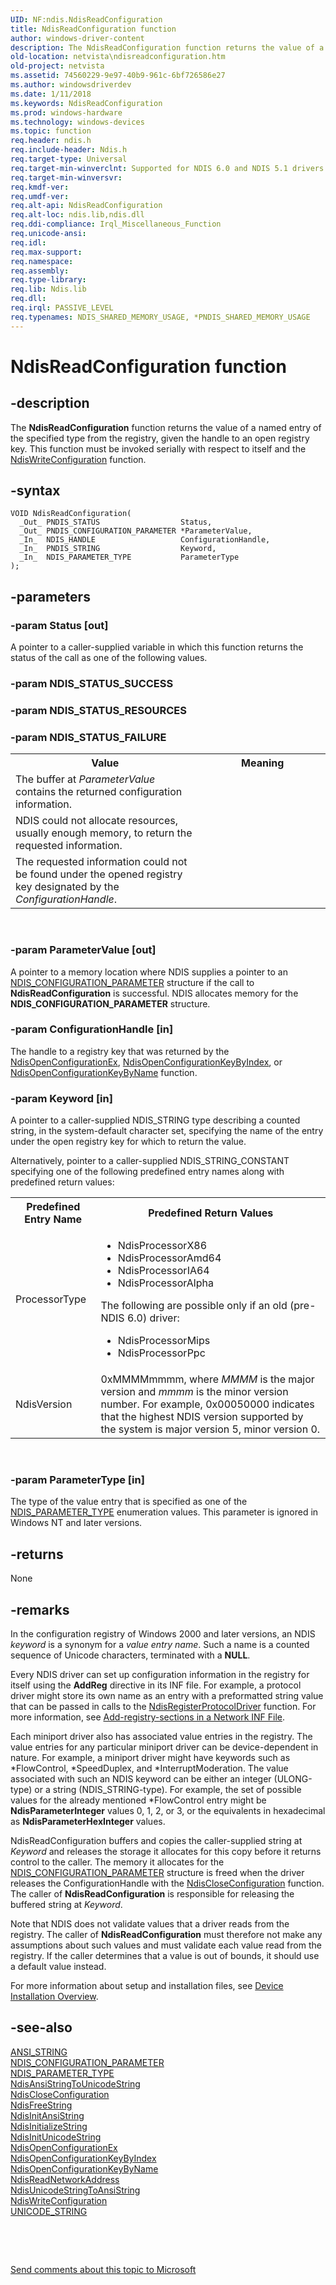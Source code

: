 ```yaml
---
UID: NF:ndis.NdisReadConfiguration
title: NdisReadConfiguration function
author: windows-driver-content
description: The NdisReadConfiguration function returns the value of a named entry of the specified type from the registry, given the handle to an open registry key.
old-location: netvista\ndisreadconfiguration.htm
old-project: netvista
ms.assetid: 74560229-9e97-40b9-961c-6bf726586e27
ms.author: windowsdriverdev
ms.date: 1/11/2018
ms.keywords: NdisReadConfiguration
ms.prod: windows-hardware
ms.technology: windows-devices
ms.topic: function
req.header: ndis.h
req.include-header: Ndis.h
req.target-type: Universal
req.target-min-winverclnt: Supported for NDIS 6.0 and NDIS 5.1 drivers (see    NdisReadConfiguration (NDIS   5.1)) in Windows Vista. Supported for NDIS 5.1 drivers (see    NdisReadConfiguration (NDIS   5.1)) in Windows XP.
req.target-min-winversvr: 
req.kmdf-ver: 
req.umdf-ver: 
req.alt-api: NdisReadConfiguration
req.alt-loc: ndis.lib,ndis.dll
req.ddi-compliance: Irql_Miscellaneous_Function
req.unicode-ansi: 
req.idl: 
req.max-support: 
req.namespace: 
req.assembly: 
req.type-library: 
req.lib: Ndis.lib
req.dll: 
req.irql: PASSIVE_LEVEL
req.typenames: NDIS_SHARED_MEMORY_USAGE, *PNDIS_SHARED_MEMORY_USAGE
---
```


# NdisReadConfiguration function



## -description
The 
  <b>NdisReadConfiguration</b> function returns
  the value of a named entry of the specified type from the registry, given the handle to an open registry
  key. This function must be invoked serially with respect to itself and the <a href="..\ndis\nf-ndis-ndiswriteconfiguration.md">NdisWriteConfiguration</a> function.



## -syntax

````
VOID NdisReadConfiguration(
  _Out_ PNDIS_STATUS                  Status,
  _Out_ PNDIS_CONFIGURATION_PARAMETER *ParameterValue,
  _In_  NDIS_HANDLE                   ConfigurationHandle,
  _In_  PNDIS_STRING                  Keyword,
  _In_  NDIS_PARAMETER_TYPE           ParameterType
);
````


## -parameters

### -param Status [out]

A pointer to a caller-supplied variable in which this function returns the status of the call as
     one of the following values.

<table>
<tr>
<th>Value</th>
<th>Meaning</th>
</tr>
<tr>

### -param NDIS_STATUS_SUCCESS

</td>
<td width="60%">
The buffer at 
       <i>ParameterValue</i> contains the returned configuration information.

</td>
</tr>
<tr>

### -param NDIS_STATUS_RESOURCES

</td>
<td width="60%">
NDIS could not allocate resources, usually enough memory, to return the requested
       information.

</td>
</tr>
<tr>

### -param NDIS_STATUS_FAILURE

</td>
<td width="60%">
The requested information could not be found under the opened registry key designated by the 
       <i>ConfigurationHandle</i>.

</td>
</tr>
</table>
 


### -param ParameterValue [out]

A pointer to a memory location where NDIS supplies a pointer to an 
     <a href="..\ndis\ns-ndis-_ndis_configuration_parameter.md">
     NDIS_CONFIGURATION_PARAMETER</a> structure if the call to 
     <b>NdisReadConfiguration</b> is
     successful. NDIS allocates memory for the 
     <b>
     NDIS_CONFIGURATION_PARAMETER</b> structure.


### -param ConfigurationHandle [in]

The handle to a registry key that was returned by the 
     <a href="..\ndis\nf-ndis-ndisopenconfigurationex.md">NdisOpenConfigurationEx</a>, 
     <a href="..\ndis\nf-ndis-ndisopenconfigurationkeybyindex.md">
     NdisOpenConfigurationKeyByIndex</a>, or 
     <a href="..\ndis\nf-ndis-ndisopenconfigurationkeybyname.md">
     NdisOpenConfigurationKeyByName</a> function.


### -param Keyword [in]

A pointer to a caller-supplied NDIS_STRING type describing a counted string, in the system-default
     character set, specifying the name of the entry under the open registry key for which to return the
     value. 
     

Alternatively, pointer to a caller-supplied NDIS_STRING_CONSTANT specifying one of the following
     predefined entry names along with predefined return values:

<table>
<tr>
<th>Predefined Entry Name</th>
<th>Predefined Return Values</th>
</tr>
<tr>
<td>
ProcessorType

</td>
<td>

<ul>
<li>NdisProcessorX86</li>
<li>NdisProcessorAmd64</li>
<li>NdisProcessorIA64</li>
<li>NdisProcessorAlpha</li>
</ul> The following are possible only if an old (pre-NDIS 6.0) driver: 
        <ul>
<li>NdisProcessorMips</li>
<li>NdisProcessorPpc</li>
</ul>


</td>
</tr>
<tr>
<td>
NdisVersion

</td>
<td>
0xMMMMmmmm, where 
        <i>MMMM</i> is the major version and 
        <i>mmmm</i> is the minor version number. For example, 0x00050000 indicates that the highest NDIS
        version supported by the system is major version 5, minor version 0.

</td>
</tr>
</table>
 


### -param ParameterType [in]

The type of the value entry that is specified as one of the 
     <a href="..\ndis\ne-ndis-_ndis_parameter_type.md">NDIS_PARAMETER_TYPE</a> enumeration values.
     This parameter is ignored in Windows NT and later versions.


## -returns
None


## -remarks
In the configuration registry of Windows 2000 and later versions, an NDIS 
    <i>keyword</i> is a synonym for a 
    <i>value entry name</i>. Such a name is a counted sequence of Unicode characters, terminated with a
    <b>NULL</b>.

Every NDIS driver can set up configuration information in the registry for itself using the 
    <b>AddReg</b> directive in its INF file. For example, a protocol driver might store its
    own name as an entry with a preformatted string value that can be passed in calls to the 
    <a href="..\ndis\nf-ndis-ndisregisterprotocoldriver.md">
    NdisRegisterProtocolDriver</a> function. For more information, see 
    <a href="https://docs.microsoft.com/en-us/windows-hardware/drivers/network/add-registry-sections-in-a-network-inf-file">Add-registry-sections in
    a Network INF File</a>.

Each miniport driver also has associated value entries in the registry. The value entries for any
    particular miniport driver can be device-dependent in nature. For example, a miniport driver might have
    keywords such as *FlowControl, *SpeedDuplex, and *InterruptModeration. The value associated with such an
    NDIS keyword can be either an integer (ULONG-type) or a string (NDIS_STRING-type). For example, the set
    of possible values for the already mentioned *FlowControl entry might be <b>NdisParameterInteger</b> values 0,
    1, 2, or 3, or the equivalents in hexadecimal as <b>NdisParameterHexInteger</b> values.

NdisReadConfiguration buffers and copies the caller-supplied string at 
    <i>Keyword</i> and releases the storage it allocates for this copy before it returns control to the
    caller. The memory it allocates for the 
    <a href="..\ndis\ns-ndis-_ndis_configuration_parameter.md">
    NDIS_CONFIGURATION_PARAMETER</a> structure is freed when the driver releases the ConfigurationHandle
    with the 
    <a href="..\ndis\nf-ndis-ndiscloseconfiguration.md">NdisCloseConfiguration</a> function.
    The caller of 
    <b>NdisReadConfiguration</b> is responsible
    for releasing the buffered string at 
    <i>Keyword</i>.

Note that NDIS does not validate values that a driver reads from the registry. The caller of 
    <b>NdisReadConfiguration</b> must therefore
    not make any assumptions about such values and must validate each value read from the registry. If the
    caller determines that a value is out of bounds, it should use a default value instead.

For more information about setup and installation files, see 
    <a href="https://docs.microsoft.com/en-us/windows-hardware/drivers/install/overview-of-device-and-driver-installation">Device Installation
    Overview</a>.


## -see-also
<dl>
<dt>
<a href="https://msdn.microsoft.com/library/windows/hardware/ff540605">ANSI_STRING</a>
</dt>
<dt>
<a href="..\ndis\ns-ndis-_ndis_configuration_parameter.md">NDIS_CONFIGURATION_PARAMETER</a>
</dt>
<dt>
<a href="..\ndis\ne-ndis-_ndis_parameter_type.md">NDIS_PARAMETER_TYPE</a>
</dt>
<dt>
<a href="..\ndis\nf-ndis-ndisansistringtounicodestring.md">
   NdisAnsiStringToUnicodeString</a>
</dt>
<dt>
<a href="..\ndis\nf-ndis-ndiscloseconfiguration.md">NdisCloseConfiguration</a>
</dt>
<dt>
<a href="..\ndis\nf-ndis-ndisfreestring.md">NdisFreeString</a>
</dt>
<dt>
<a href="..\ndis\nf-ndis-ndisinitansistring.md">NdisInitAnsiString</a>
</dt>
<dt>
<a href="..\ndis\nf-ndis-ndisinitializestring.md">NdisInitializeString</a>
</dt>
<dt>
<a href="..\ndis\nf-ndis-ndisinitunicodestring.md">NdisInitUnicodeString</a>
</dt>
<dt>
<a href="..\ndis\nf-ndis-ndisopenconfigurationex.md">NdisOpenConfigurationEx</a>
</dt>
<dt>
<a href="..\ndis\nf-ndis-ndisopenconfigurationkeybyindex.md">
   NdisOpenConfigurationKeyByIndex</a>
</dt>
<dt>
<a href="..\ndis\nf-ndis-ndisopenconfigurationkeybyname.md">
   NdisOpenConfigurationKeyByName</a>
</dt>
<dt>
<a href="..\ndis\nf-ndis-ndisreadnetworkaddress.md">NdisReadNetworkAddress</a>
</dt>
<dt>
<a href="..\ndis\nf-ndis-ndisunicodestringtoansistring.md">
   NdisUnicodeStringToAnsiString</a>
</dt>
<dt>
<a href="..\ndis\nf-ndis-ndiswriteconfiguration.md">NdisWriteConfiguration</a>
</dt>
<dt>
<a href="..\wudfwdm\ns-wudfwdm-_unicode_string.md">UNICODE_STRING</a>
</dt>
</dl>
 

 

<a href="mailto:wsddocfb@microsoft.com?subject=Documentation%20feedback [netvista\netvista]:%20NdisReadConfiguration function%20 RELEASE:%20(1/11/2018)&amp;body=%0A%0APRIVACY STATEMENT%0A%0AWe use your feedback to improve the documentation. We don't use your email address for any other purpose, and we'll remove your email address from our system after the issue that you're reporting is fixed. While we're working to fix this issue, we might send you an email message to ask for more info. Later, we might also send you an email message to let you know that we've addressed your feedback.%0A%0AFor more info about Microsoft's privacy policy, see http://privacy.microsoft.com/en-us/default.aspx." title="Send comments about this topic to Microsoft">Send comments about this topic to Microsoft</a>


